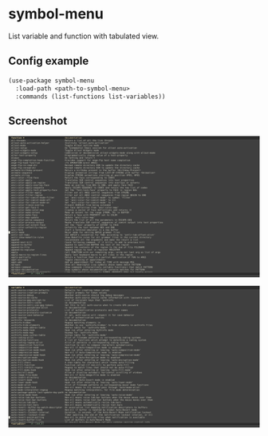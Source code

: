 # symbol-menu
List variable and function with tabulated view.

## Config example

``` elisp
(use-package symbol-menu
  :load-path <path-to-symbol-menu>
  :commands (list-functions list-variables))
```

## Screenshot
![list-functions](screenshots/list-functions.png)

![list-variables](screenshots/list-variables.png)
